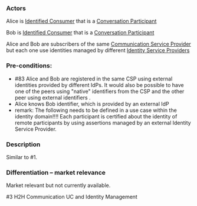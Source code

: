 ### Actors

Alice is [Identified Consumer](https://github.com/reTHINK-project/use-cases/blob/master/docs/D1.1/business-models/business-roles.md#identified-service-consumer) that is a [Conversation Participant](https://github.com/reTHINK-project/use-cases/blob/master/docs/D1.1/business-models/business-roles.md#conversation--communication-participant)

Bob is [Identified Consumer](https://github.com/reTHINK-project/use-cases/blob/master/docs/D1.1/business-models/business-roles.md#identified-service-consumer) that is a [Conversation Participant](https://github.com/reTHINK-project/use-cases/blob/master/docs/D1.1/business-models/business-roles.md#conversation--communication-participant)

Alice and Bob are subscribers of the same [Communication Service Provider](https://github.com/reTHINK-project/use-cases/blob/master/docs/D1.1/business-models/business-roles.md#communication-service-provider) but each one use identities managed by different [Identity Service Providers](https://github.com/reTHINK-project/use-cases/blob/master/docs/D1.1/business-models/business-roles.md#identity-service-provider) 
### Pre-conditions:
- #83 Alice and Bob are registered in the same CSP using external identities provided by different IdPs. It would also be possible to have one of the peers using "native" identifiers from the CSP and the other peer using external identifiers .
- Alice knows Bob identifier, which is provided by an external IdP
- remark: The following needs to be defined in a use case within the identity domain!!!! 
  Each participant is certified about the identity of remote participants by using assertions managed by an external Identity Service Provider.
### Description

Similar to #1. 
### Differentiation – market relevance

Market relevant but not currently available. 

#3 H2H Communication UC and Identity Management
